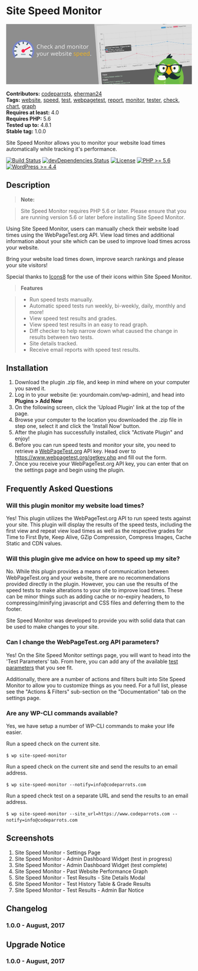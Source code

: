 # Site Speed Monitor #
![Banner Image](wp-org-assets/banner-1544x500.png)

**Contributors:** [codeparrots](https://profiles.wordpress.org/codeparrots), [eherman24](https://profiles.wordpress.org/eherman24)  
**Tags:** [website](https://wordpress.org/themes/tags/website/), [speed](https://wordpress.org/themes/tags/speed/), [test](https://wordpress.org/themes/tags/test/), [webpagetest](https://wordpress.org/themes/tags/webpagetest/), [report](https://wordpress.org/themes/tags/report/), [monitor](https://wordpress.org/themes/tags/monitor/), [tester](https://wordpress.org/themes/tags/tester/), [check](https://wordpress.org/themes/tags/check/), [chart](https://wordpress.org/themes/tags/chart/), [graph](https://wordpress.org/themes/tags/graph/)  
**Requires at least:** 4.0  
**Requires PHP:** 5.6  
**Tested up to:** 4.8.1  
**Stable tag:** 1.0.0  

Site Speed Monitor allows you to monitor your website load times automatically while tracking it's performance.

[![Build Status](https://travis-ci.org/CodeParrots/site-speed-monitor.svg?branch=master)](https://travis-ci.org/CodeParrots/site-speed-monitor) [![devDependencies Status](https://david-dm.org/codeparrots/wp-site-speed-monitor/master/dev-status.svg)](https://david-dm.org/codeparrots/wp-site-speed-monitor/master?type=dev) [![License](https://img.shields.io/badge/license-GPL--2.0-brightgreen.svg)](https://github.com/codeparrots/wp-site-speed-monitor/blob/master/license.txt) [![PHP >= 5.6](https://img.shields.io/badge/php-%3E=%205.6-8892bf.svg)](https://secure.php.net/supported-versions.php) [![WordPress >= 4.4](https://img.shields.io/badge/wordpress-%3E=%204.4-blue.svg)](https://wordpress.org/download/release-archive/)  

## Description ##

> <strong>Note:</strong>

> Site Speed Monitor requires PHP 5.6 or later. Please ensure that you are running version 5.6 or later before installing Site Speed Monitor.

Using Site Speed Monitor, users can manually check their website load times using the WebPageTest.org API. View load times and additional information about your site which can be used to improve load times across your website.

Bring your website load times down, improve search rankings and please your site visitors!

Special thanks to <a href="https://icons8.com">Icons8</a> for the use of their icons within Site Speed Monitor.

> <strong>Features</strong>

> - Run speed tests manually.
> - Automatic speed tests run weekly, bi-weekly, daily, monthly and more!
> - View speed test results and grades.
> - View speed test results in an easy to read graph.
> - Diff checker to help narrow down what caused the change in results between two tests.
> - Site details tracked.
> - Receive email reports with speed test results.

## Installation ##

1. Download the plugin .zip file, and keep in mind where on your computer you saved it.
2. Log in to your website (ie: yourdomain.com/wp-admin), and head into <strong>Plugins > Add New</strong>
3. On the following screen, click the 'Upload Plugin' link at the top of the page.
4. Browse your computer to the location you downloaded the .zip file in step one, select it and click the 'Install Now' button.
4. After the plugin has successfully installed, click "Activate Plugin" and enjoy!
6. Before you can run speed tests and monitor your site, you need to retrieve a <a href="https://www.webpagetest.org/getkey.php" target="_blank">WebPageTest.org</a> API key. Head over to <a href="https://www.webpagetest.org/getkey.php" target="_blank">https://www.webpagetest.org/getkey.php</a> and fill out the form.
7. Once you receive your WebPageTest.org API key, you can enter that on the settings page and begin using the plugin.


## Frequently Asked Questions ##

### Will this plugin monitor my website load times? ###

Yes! This plugin utilizes the WebPageTest.org API to run speed tests against your site. This plugin will display the results of the speed tests, including the first view and repeat view load times as well as the respective grades for Time to First Byte, Keep Alive, GZip Compression, Compress Images, Cache Static and CDN values.

### Will this plugin give me advice on how to speed up my site? ###

No. While this plugin provides a means of communication between WebPageTest.org and your website, there are no recommendations provided directly in the plugin. However, you can use the results of the speed tests to make alterations to your site to improve load times. These can be minor things such as adding cache or no-expiry headers, to compressing/minifying javascript and CSS files and deferring them to the footer.

Site Speed Monitor was developed to provide you with solid data that can be used to make changes to your site.

### Can I change the WebPageTest.org API parameters? ###

Yes! On the Site Speed Monitor settings page, you will want to head into the 'Test Parameters' tab. From here, you can add any of the available <a href="https://sites.google.com/a/webpagetest.org/docs/advanced-features/webpagetest-restful-apis#TOC-Parameters" target="_blank">test parameters</a> that you see fit.

Additionally, there are a number of actions and filters built into Site Speed Monitor to allow you to customize things as you need. For a full list, please see the "Actions & Filters" sub-section on the "Documentation" tab on the settings page.

### Are any WP-CLI commands available? ###

Yes, we have setup a number of WP-CLI commands to make your life easier.

Run a speed check on the current site.

`$ wp site-speed-monitor`

Run a speed check on the current site and send the results to an email address.

`$ wp site-speed-monitor --notify=info@codeparrots.com`

Run a speed check test on a separate URL and send the results to an email address.

`$ wp site-speed-monitor --site_url=https://www.codeparrots.com --notify=info@codeparrots.com`

## Screenshots ##

1. Site Speed Monitor - Settings Page
2. Site Speed Monitor - Admin Dashboard Widget (test in progress)
3. Site Speed Monitor - Admin Dashboard Widget (test complete)
4. Site Speed Monitor - Past Website Performance Graph
5. Site Speed Monitor - Test Results - Site Details Modal
6. Site Speed Monitor - Test History Table & Grade Results
7. Site Speed Monitor - Test Results - Admin Bar Notice

## Changelog ##

### 1.0.0 - August, 2017 ###

## Upgrade Notice ##

### 1.0.0 - August, 2017 ###
